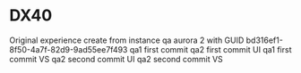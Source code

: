 # DX40
Original experience create from instance qa aurora 2 with GUID bd316ef1-8f50-4a7f-82d9-9ad55ee7f493
qa1 first commit
qa2 first commit UI
qa1 first commit VS
qa2 second commit UI
qa2 second commit VS